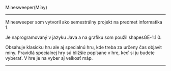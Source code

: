 Minesweeper(Míny)
__________________________________________________________________________________
Minesweeper som vytvoril ako semestrálny projekt na predmet informatika 1.

Je naprogramovaný v jazyku Java a na grafiku som použil shapesGE-1.1.0.

Obsahuje klasicku hru ale aj specialnú hru, kde treba za určeny čas objavit míny.
Pravidlá specialnej hry sú bližšie popísane v hre, keď si ju budete vyberať.
V hre je na vyber aj velkosť máp.
_________________________________________________________________________________
